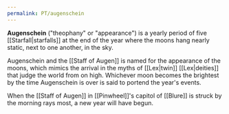 ```yaml
---
permalink: PT/augenschein
---
```


**Augenschein** ("theophany" or "appearance") is a yearly period of five [[Starfall|starfalls]] at the end of the year where the moons hang nearly static, next to one another, in the sky. 

Augenschein and the [[Staff of Augen]] is named for the appearance of the moons, which mimics the arrival in the myths of [[Lex|twin]] [[Lex|deities]] that judge the world from on high. Whichever moon becomes the brightest by the time Augenschein is over is said to portend the year's events.

When the [[Staff of Augen]] in [[Pinwheel]]'s capitol of [[Blure]] is struck by the morning rays most, a new year will have begun.